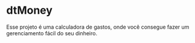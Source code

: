 # dtMoney

Esse projeto é uma calculadora de gastos, onde você consegue fazer um gerenciamento fácil do seu dinheiro.
